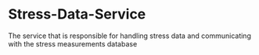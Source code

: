 # Stress-Data-Service
The service that is responsible for handling stress data and communicating with the stress measurements database
